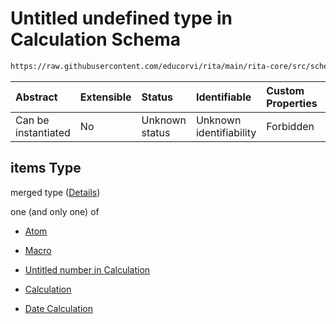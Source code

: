 # Untitled undefined type in Calculation Schema

```txt
https://raw.githubusercontent.com/educorvi/rita/main/rita-core/src/schema/calculation.json#/properties/arguments/items
```



| Abstract            | Extensible | Status         | Identifiable            | Custom Properties | Additional Properties | Access Restrictions | Defined In                                                                     |
| :------------------ | :--------- | :------------- | :---------------------- | :---------------- | :-------------------- | :------------------ | :----------------------------------------------------------------------------- |
| Can be instantiated | No         | Unknown status | Unknown identifiability | Forbidden         | Allowed               | none                | [calculation.json\*](../../src/schema/calculation.json "open original schema") |

## items Type

merged type ([Details](calculation-properties-arguments-items.md))

one (and only one) of

* [Atom](atom.md "check type definition")

* [Macro](macro.md "check type definition")

* [Untitled number in Calculation](calculation-properties-arguments-items-oneof-2.md "check type definition")

* [Calculation](calculation.md "check type definition")

* [Date Calculation](datecalculation.md "check type definition")
